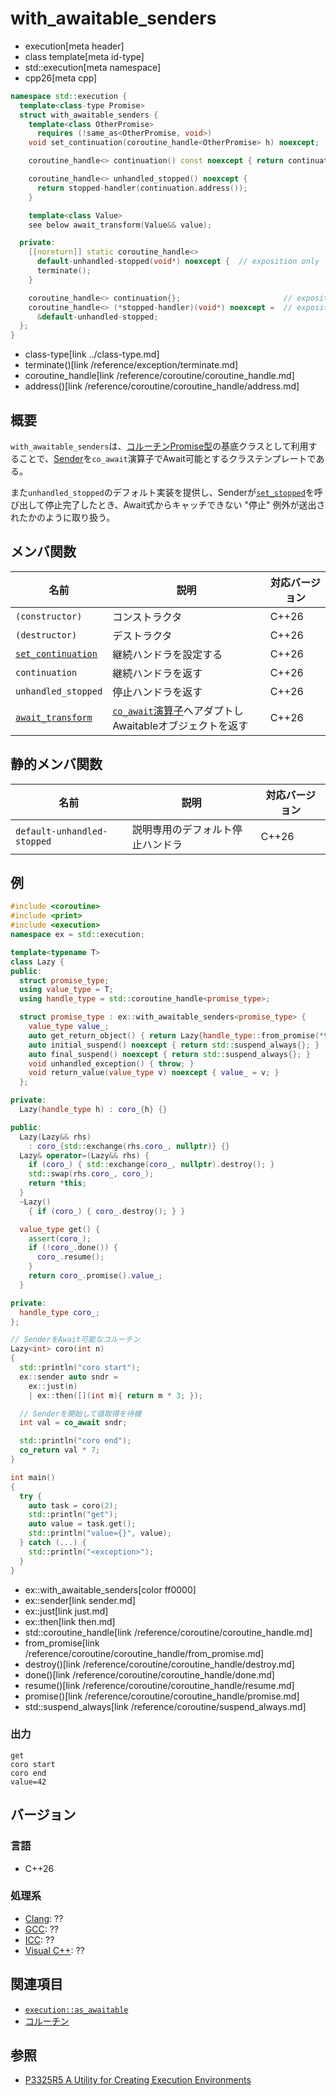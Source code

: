 # with_awaitable_senders
* execution[meta header]
* class template[meta id-type]
* std::execution[meta namespace]
* cpp26[meta cpp]

```cpp
namespace std::execution {
  template<class-type Promise>
  struct with_awaitable_senders {
    template<class OtherPromise>
      requires (!same_as<OtherPromise, void>)
    void set_continuation(coroutine_handle<OtherPromise> h) noexcept;

    coroutine_handle<> continuation() const noexcept { return continuation; }

    coroutine_handle<> unhandled_stopped() noexcept {
      return stopped-handler(continuation.address());
    }

    template<class Value>
    see below await_transform(Value&& value);

  private:
    [[noreturn]] static coroutine_handle<>
      default-unhandled-stopped(void*) noexcept {  // exposition only
      terminate();
    }

    coroutine_handle<> continuation{};                       // exposition only
    coroutine_handle<> (*stopped-handler)(void*) noexcept =  // exposition only
      &default-unhandled-stopped;
  };
}
```
* class-type[link ../class-type.md]
* terminate()[link /reference/exception/terminate.md]
* coroutine_handle[link /reference/coroutine/coroutine_handle.md]
* address()[link /reference/coroutine/coroutine_handle/address.md]

## 概要
`with_awaitable_senders`は、[コルーチンPromise型](/lang/cpp20/coroutines.md)の基底クラスとして利用することで、[Sender](sender.md)を`co_await`演算子でAwait可能とするクラステンプレートである。

また`unhandled_stopped`のデフォルト実装を提供し、Senderが[`set_stopped`](set_stopped.md)を呼び出して停止完了したとき、Await式からキャッチできない "停止" 例外が送出されたかのように取り扱う。


## メンバ関数

| 名前 | 説明 | 対応バージョン |
|------|------|-------|
| `(constructor)` | コンストラクタ | C++26 |
| `(destructor)` | デストラクタ | C++26 |
| [`set_continuation`](with_awaitable_senders/set_continuation.md) | 継続ハンドラを設定する | C++26 |
| `continuation` | 継続ハンドラを返す | C++26 |
| `unhandled_stopped` | 停止ハンドラを返す | C++26 |
| [`await_transform`](with_awaitable_senders/await_transform.md) | [`co_await`演算子](/lang/cpp20/coroutines.md)へアダプトしAwaitableオブジェクトを返す | C++26 |


## 静的メンバ関数

| 名前 | 説明 | 対応バージョン |
|------|------|-------|
| `default-unhandled-stopped` | 説明専用のデフォルト停止ハンドラ | C++26 |


## 例
```cpp example
#include <coroutine>
#include <print>
#include <execution>
namespace ex = std::execution;

template<typename T>
class Lazy {
public:
  struct promise_type;
  using value_type = T;
  using handle_type = std::coroutine_handle<promise_type>;

  struct promise_type : ex::with_awaitable_senders<promise_type> {
    value_type value_;
    auto get_return_object() { return Lazy{handle_type::from_promise(*this)}; }
    auto initial_suspend() noexcept { return std::suspend_always{}; }
    auto final_suspend() noexcept { return std::suspend_always{}; }
    void unhandled_exception() { throw; }
    void return_value(value_type v) noexcept { value_ = v; }
  };

private:
  Lazy(handle_type h) : coro_{h} {}

public:
  Lazy(Lazy&& rhs)
    : coro_{std::exchange(rhs.coro_, nullptr)} {}
  Lazy& operator=(Lazy&& rhs) {
    if (coro_) { std::exchange(coro_, nullptr).destroy(); }
    std::swap(rhs.coro_, coro_);
    return *this;
  }
  ~Lazy()
    { if (coro_) { coro_.destroy(); } }

  value_type get() {
    assert(coro_);
    if (!coro_.done()) {
      coro_.resume();
    }
    return coro_.promise().value_;
  }

private:
  handle_type coro_;
};

// SenderをAwait可能なコルーチン
Lazy<int> coro(int n)
{
  std::println("coro start");
  ex::sender auto sndr =
    ex::just(n)
    | ex::then([](int m){ return m * 3; });

  // Senderを開始して値取得を待機
  int val = co_await sndr;

  std::println("coro end");
  co_return val * 7;
}

int main()
{
  try {
    auto task = coro(2);
    std::println("get");
    auto value = task.get();
    std::println("value={}", value);
  } catch (...) {
    std::println("<exception>");
  }
}
```
* ex::with_awaitable_senders[color ff0000]
* ex::sender[link sender.md]
* ex::just[link just.md]
* ex::then[link then.md]
* std::coroutine_handle[link /reference/coroutine/coroutine_handle.md]
* from_promise[link /reference/coroutine/coroutine_handle/from_promise.md]
* destroy()[link /reference/coroutine/coroutine_handle/destroy.md]
* done()[link /reference/coroutine/coroutine_handle/done.md]
* resume()[link /reference/coroutine/coroutine_handle/resume.md]
* promise()[link /reference/coroutine/coroutine_handle/promise.md]
* std::suspend_always[link /reference/coroutine/suspend_always.md]

### 出力
```
get
coro start
coro end
value=42
```


## バージョン
### 言語
- C++26

### 処理系
- [Clang](/implementation.md#clang): ??
- [GCC](/implementation.md#gcc): ??
- [ICC](/implementation.md#icc): ??
- [Visual C++](/implementation.md#visual_cpp): ??


## 関連項目
- [`execution::as_awaitable`](as_awaitable.md)
- [コルーチン](/lang/cpp20/coroutines.md)


## 参照
- [P3325R5 A Utility for Creating Execution Environments](https://open-std.org/jtc1/sc22/wg21/docs/papers/2024/p3325r5.html)
